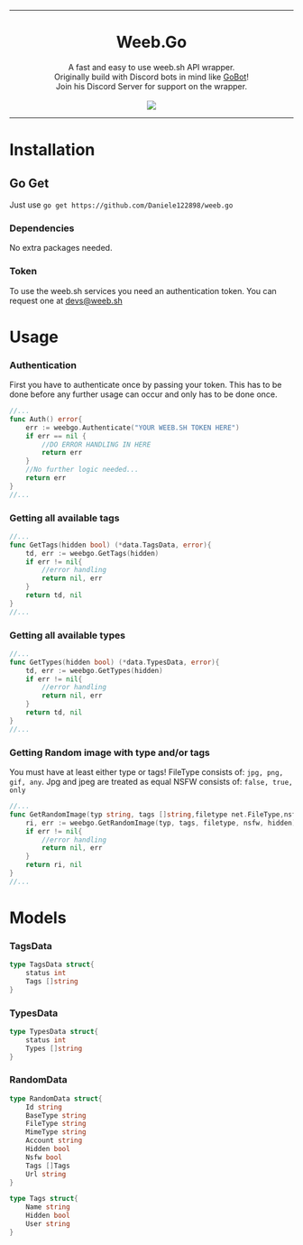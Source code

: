 <hr/>
<h1 align="center">
	Weeb.Go
</h1>
<p align="center">
    A fast and easy to use weeb.sh API wrapper.
    <br>
	Originally build with Discord bots in mind like <a href='https://github.com/Daniele122898/GoBot'>GoBot</a>!
	<br>
	Join his Discord Server for support on the wrapper.
	<br>
	<br>
    <a href="https://discord.gg/Pah4yj5">
        <img src="https://discordapp.com/api/guilds/281589163659362305/widget.png?style=banner2">
    </a>
</p>
<hr/>

# Installation
## Go Get
Just use `go get https://github.com/Daniele122898/weeb.go`

### Dependencies
No extra packages needed.

### Token
To use the weeb.sh services you need an authentication token. You can request one at devs@weeb.sh

# Usage
### Authentication
First you have to authenticate once by passing your token. This has to be done before any further usage can occur and only has to be done once.
```go
//...
func Auth() error{
    err := weebgo.Authenticate("YOUR WEEB.SH TOKEN HERE")
    if err == nil {
        //DO ERROR HANDLING IN HERE
        return err
    }
    //No further logic needed...
    return err
}
//...
```

### Getting all available tags
```go
//...
func GetTags(hidden bool) (*data.TagsData, error){
    td, err := weebgo.GetTags(hidden)
    if err != nil{
        //error handling
        return nil, err
    }
    return td, nil
}
//...
```

### Getting all available types
```go
//...
func GetTypes(hidden bool) (*data.TypesData, error){
    td, err := weebgo.GetTypes(hidden)
    if err != nil{
        //error handling
        return nil, err
    }
    return td, nil
}
//...
```

### Getting Random image with type and/or tags
You must have at least either type or tags!
FileType consists of: `jpg, png, gif, any`. Jpg and jpeg are treated as equal
NSFW consists of: `false, true, only`
```go
//...
func GetRandomImage(typ string, tags []string,filetype net.FileType,nsfw net.Nsfw, hidden bool) (*data.RandomData, error){
    ri, err := weebgo.GetRandomImage(typ, tags, filetype, nsfw, hidden)
    if err != nil{
        //error handling
        return nil, err
    }
    return ri, nil
}
//...
```

# Models
### TagsData
```go
type TagsData struct{
    status int
    Tags []string
}
```

### TypesData
```go
type TypesData struct{
    status int
    Types []string
}
```

### RandomData
```go
type RandomData struct{
    Id string
    BaseType string
    FileType string
    MimeType string
    Account string
    Hidden bool
    Nsfw bool
    Tags []Tags
    Url string
}

type Tags struct{
    Name string
    Hidden bool
    User string
}
```